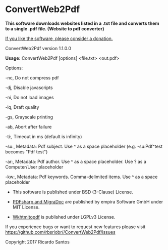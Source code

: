 # ConvertWeb2Pdf

**This software downloads websites listed in a .txt file and converts them to a single .pdf file. (Website to pdf converter)**

[If you like the software, please consider a donation.](https://www.paypal.com/cgi-bin/webscr?cmd=_s-xclick&hosted_button_id=EQB8AHB496WSG "Donate now with PayPal")

ConvertWeb2Pdf version 1.1.0.0

  **Usage:** ConvertWeb2Pdf [options] <file.txt> <out.pdf>

Options:

  -nc, Do not compress pdf
  
  -dj, Disable javascripts
  
  -ni, Do not load images
  
  -lq, Draft quality
  
  -gs, Grayscale printing
  
  -ab, Abort after failure
  
  -ti:, Timeout in ms (default is infinity)
  
  -su:, Metadata: Pdf subject. Use ^ as a space placeholder (e.g. -su:Pdf^test becomes "Pdf test")
  
  -ar:, Metadata: Pdf author. Use ^ as a space placeholder. Use ? as a Computer/User placeholder
  
  -kw:, Metadata: Pdf keywords. Comma-delimited items. Use ^ as a space placeholder

  * This software is published under BSD (3-Clause) License.

  * [PDFsharp and MigraDoc](http://www.pdfsharp.net/ "http://www.pdfsharp.net/") are published by empira Software GmbH under MIT License.
  
  
  * [Wkhtmltopdf](https://wkhtmltopdf.org/ "https://wkhtmltopdf.org/") is published under LGPLv3 License.
  
  If you experience bugs or want to request new features please visit
  <https://github.com/rbsriobr//ConvertWeb2Pdf/issues>

  Copyright 2017 Ricardo Santos
